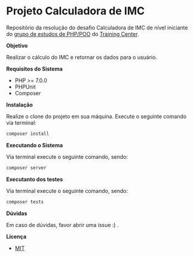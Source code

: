 # Projeto Calculadora de IMC

Repositório da resolução do desafio Calculadora de IMC de nível iniciante do [grupo de estudos de PHP/POO](https://github.com/training-center/php-study-group) do [Training Center](https://github.com/training-center).

__Objetivo__

Realizar o cálculo do IMC e retornar os dados para o usuário.

__Requisitos do Sistema__

- PHP >= 7.0.0
- PHPUnit
- Composer

__Instalação__

Realize o clone do projeto em sua máquina.
Execute o seguinte comando via terminal:

```php
composer install
```

__Executando o Sistema__

Via terminal execute o seguinte comando, sendo:

```php
composer server
```

__Executanto dos testes__

Via terminal execute o seguinte comando, sendo:

```php
composer tests
```

__Dúvidas__

Em caso de dúvidas, favor abrir uma issue :) .

__Licença__

- [MIT](https://github.com/Diego-Brocanelli/projeto-calculadora-de-imc/blob/master/LICENSE)
